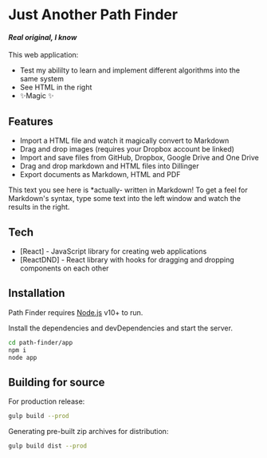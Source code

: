 # Just Another Path Finder
#### _Real original, I know_

This web application:

- Test my abililty to learn and implement different algorithms into the same system
- See HTML in the right
- ✨Magic ✨

## Features

- Import a HTML file and watch it magically convert to Markdown
- Drag and drop images (requires your Dropbox account be linked)
- Import and save files from GitHub, Dropbox, Google Drive and One Drive
- Drag and drop markdown and HTML files into Dillinger
- Export documents as Markdown, HTML and PDF

This text you see here is *actually- written in Markdown! To get a feel
for Markdown's syntax, type some text into the left window and
watch the results in the right.

## Tech

- [React] - JavaScript library for creating web applications
- [ReactDND] - React library with hooks for dragging and dropping components on each other

## Installation

Path Finder requires [Node.js](https://nodejs.org/) v10+ to run.

Install the dependencies and devDependencies and start the server.

```sh
cd path-finder/app
npm i
node app
```

## Building for source

For production release:

```sh
gulp build --prod
```

Generating pre-built zip archives for distribution:

```sh
gulp build dist --prod
```